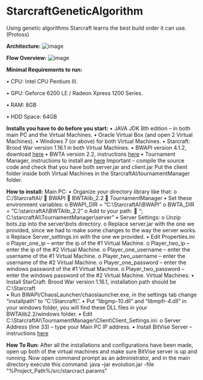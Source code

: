 # StarcraftGeneticAlgorithm
Using genetic algorithms Starcraft learns the best build order it can use. (Protoss)

**Architecture:**
![image](https://dl.dropboxusercontent.com/u/96757029/SCarc.png)

**Flow Overview:**
![image](https://dl.dropboxusercontent.com/u/96757029/SCoverview.PNG)

**Minimal Requirements to run:**

•	CPU:		Intel CPU Pentium III.

•	GPU:		Geforce 6200 LE / Radeon Xpress 1200 Series.

•	RAM:		8GB

•	HDD Space: 	64GB

**Installs you have to do before you start:**
		•	JAVA JDK 8th edition – in both main PC and the Virtual Machines.
		•	Oracle Virtual Box (and open 2 Virtual Machines).
		•	Windows 7 (or above) for both Virtual Machines.
		•	Starcraft: Brood War version 1.16.1 in both Virtual Machines.
		•	BWAPI version 4.1.2, download [here](https://github.com/bwapi/bwapi/releases/tag/v4.1.2)
		•	BWTA version 2.2, instructions [here](https://bitbucket.org/auriarte/bwta2/downloads)
		•	Tournament Manager, instructions to install are [here](http://webdocs.cs.ualberta.ca/~cdavid/starcraftaicomp/tm.shtml)
		Important – compile the source code and check that you have both server.jar and client.jar
		Put the client folder inside both Virtual Machines in the StarcraftAI/tournamentManager folder.

**How to install:**
Main PC:
		•	Organize your directory library like that:
		o	C:/StarcraftAI/
	BWAPI 
	BWTAlib_2.2
	TournamentManager
•	Set these environment variables:
o	BWAPI_DIR = “C:\StarcraftAI\BWAPI”
o	BWTA_DIR = “C:\starcraftAI\BWTAlib_2.2”
o	Add to your path:
	“; C:\starcraftAI\TournamentManager\server”
•	Server Settings:
o	Unzip bots.zip into the server\bots directory.
o	Replace server.jar with the one we provided, since we had to make some changes to the way the server works.
o	Replace Server_settings.ini with the one we provided.
•	Edit Properties.ini
o	Player_one_ip – enter the ip of the #1 Virtual Machine.
o	Player_two_ip – enter the ip of the #2 Virtual Machine.
o	Player_one_username – enter the username of the #1 Virtual Machine.
o	Player_two_username – enter the username of the #2 Virtual Machine.
o	Player_one_password – enter the windows password of the #1 Virtual Machine.
o	Player_two_password – enter the windows password of the #2 Virtual Machine.
Virtual Machines:
•	Install StarCraft: Brood War version 1.16.1, installation path should be C:\Starcraft\
•	Run BWAPI/ChaosLauncher/chaoslauncher.exe, in the settings tab change “installpath” to “C:\Starcraft\”.
•	Put “libgmp-10.dll” and “libmpfr-4.dll” in your windows folder, you will find these DLL files in your BWTAlib2.2/windows folder.
•	Edit C:\StarcraftAI\TournamentManager\Client\Client_Settings.ini:
o	Server Address (line 33) – type your Main PC IP address.
•	Install BitVise Server – instructions [here](https://www.bitvise.com/ssh-server-download)

**How To Run:**
After all the installations and configurations have been made, open up both of the virtual machines and make sure BitVise server is up and running.
Now open command prompt as an administrator, and in the main directory execute this command:
java –jar evolution.jar -file "%Project_Path%/src/starcract.params"
